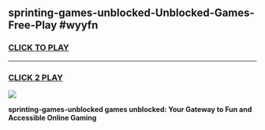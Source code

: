
## sprinting-games-unblocked-Unblocked-Games-Free-Play #wyyfn
<h3>
<a href="https://us.freeplayer.one?title=sprinting-games-unblocked&ref=9M">CLICK TO PLAY</a></h3>
<hr>

<h3>
<a href="https://us.freeplayer.one?title=sprinting-games-unblocked&ref=9M">CLICK 2 PLAY</a>
  
</h3>

<a href="https://us.freeplayer.one?title=sprinting-games-unblocked&ref=9M"><img src="https://clearcache.store/games.png"></a>


**sprinting-games-unblocked games unblocked: Your Gateway to Fun and Accessible Online Gaming**
